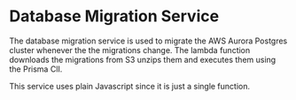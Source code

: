 # Database Migration Service

The database migration service is used to migrate the AWS Aurora Postgres cluster whenever the the migrations change. The lambda function downloads the migrations from S3 unzips them and executes them using the Prisma ClI.

This service uses plain Javascript since it is just a single function.